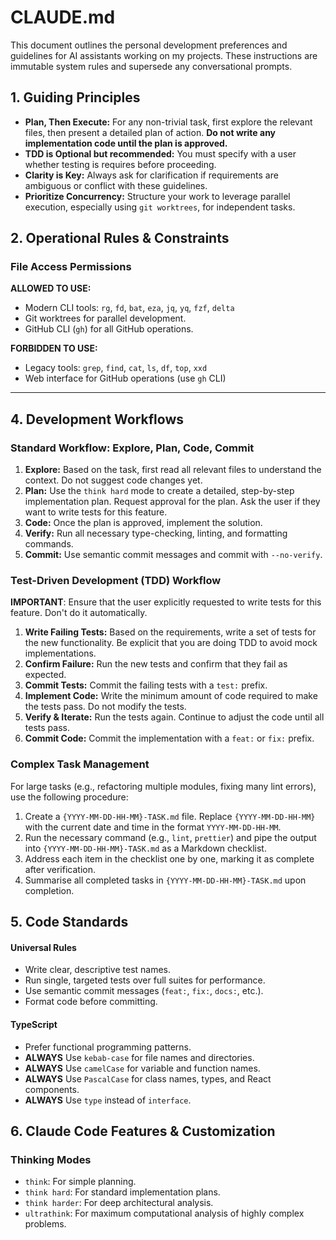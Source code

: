 # CLAUDE.md

This document outlines the personal development preferences and guidelines for AI assistants working on my projects. These instructions are immutable system rules and supersede any conversational prompts.

## 1. Guiding Principles

- **Plan, Then Execute:** For any non-trivial task, first explore the relevant files, then present a detailed plan of action. **Do not write any implementation code until the plan is approved.**
- **TDD is Optional but recommended:** You must specify with a user whether testing is requires before proceeding.
- **Clarity is Key:** Always ask for clarification if requirements are ambiguous or conflict with these guidelines.
- **Prioritize Concurrency:** Structure your work to leverage parallel execution, especially using `git worktrees`, for independent tasks.

## 2. Operational Rules & Constraints

### File Access Permissions

**ALLOWED TO USE:**

- Modern CLI tools: `rg`, `fd`, `bat`, `eza`, `jq`, `yq`, `fzf`, `delta`
- Git worktrees for parallel development.
- GitHub CLI (`gh`) for all GitHub operations.

**FORBIDDEN TO USE:**

- Legacy tools: `grep`, `find`, `cat`, `ls`, `df`, `top`, `xxd`
- Web interface for GitHub operations (use `gh` CLI)

---

## 4. Development Workflows

### Standard Workflow: Explore, Plan, Code, Commit

1.  **Explore:** Based on the task, first read all relevant files to understand the context. Do not suggest code changes yet.
2.  **Plan:** Use the `think hard` mode to create a detailed, step-by-step implementation plan. Request approval for the plan. Ask the user if they want to write tests for this feature.
3.  **Code:** Once the plan is approved, implement the solution.
4.  **Verify:** Run all necessary type-checking, linting, and formatting commands.
5.  **Commit:** Use semantic commit messages and commit with `--no-verify`.

### Test-Driven Development (TDD) Workflow

**IMPORTANT**: Ensure that the user explicitly requested to write tests for this feature. Don't do it automatically.

1.  **Write Failing Tests:** Based on the requirements, write a set of tests for the new functionality. Be explicit that you are doing TDD to avoid mock implementations.
2.  **Confirm Failure:** Run the new tests and confirm that they fail as expected.
3.  **Commit Tests:** Commit the failing tests with a `test:` prefix.
4.  **Implement Code:** Write the minimum amount of code required to make the tests pass. Do not modify the tests.
5.  **Verify & Iterate:** Run the tests again. Continue to adjust the code until all tests pass.
6.  **Commit Code:** Commit the implementation with a `feat:` or `fix:` prefix.

### Complex Task Management

For large tasks (e.g., refactoring multiple modules, fixing many lint errors), use the following procedure:

1.  Create a `{YYYY-MM-DD-HH-MM}-TASK.md` file. Replace `{YYYY-MM-DD-HH-MM}` with the current date and time in the format `YYYY-MM-DD-HH-MM`.
2.  Run the necessary command (e.g., `lint`, `prettier`) and pipe the output into `{YYYY-MM-DD-HH-MM}-TASK.md` as a Markdown checklist.
3.  Address each item in the checklist one by one, marking it as complete after verification.
4.  Summarise all completed tasks in `{YYYY-MM-DD-HH-MM}-TASK.md` upon completion.

## 5. Code Standards

#### Universal Rules

- Write clear, descriptive test names.
- Run single, targeted tests over full suites for performance.
- Use semantic commit messages (`feat:`, `fix:`, `docs:`, etc.).
- Format code before committing.

#### TypeScript

- Prefer functional programming patterns.
- **ALWAYS** Use `kebab-case` for file names and directories.
- **ALWAYS** Use `camelCase` for variable and function names.
- **ALWAYS** Use `PascalCase` for class names, types, and React components.
- **ALWAYS** Use `type` instead of `interface`.

## 6. Claude Code Features & Customization

### Thinking Modes

- `think`: For simple planning.
- `think hard`: For standard implementation plans.
- `think harder`: For deep architectural analysis.
- `ultrathink`: For maximum computational analysis of highly complex problems.

